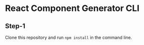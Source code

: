 # React Component Generator CLI

## Step-1

Clone this repository and run `npm install` in the command line.
